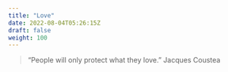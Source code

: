 ```yaml
---
title: "Love"
date: 2022-08-04T05:26:15Z
draft: false
weight: 100
---
```

> “People will only protect what they love.”
 Jacques Coustea
